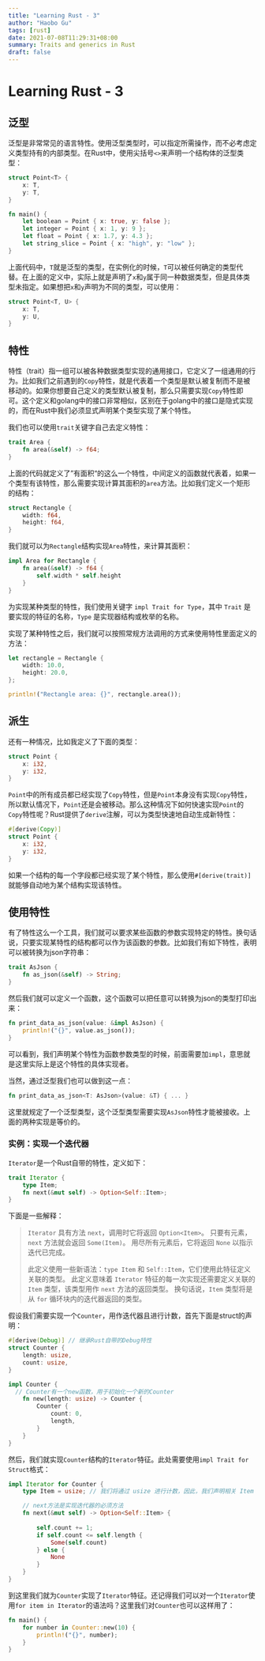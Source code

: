```yaml
---
title: "Learning Rust - 3"
author: "Haobo Gu"
tags: [rust]
date: 2021-07-08T11:29:31+08:00
summary: Traits and generics in Rust
draft: false
---
```


# Learning Rust - 3

## 泛型

泛型是非常常见的语言特性。使用泛型类型时，可以指定所需操作，而不必考虑定义类型持有的内部类型。在Rust中，使用尖括号`<>`来声明一个结构体的泛型类型：

```rust
struct Point<T> {
    x: T,
    y: T,
}

fn main() {
    let boolean = Point { x: true, y: false };
    let integer = Point { x: 1, y: 9 };
    let float = Point { x: 1.7, y: 4.3 };
    let string_slice = Point { x: "high", y: "low" };
}
```

上面代码中，`T`就是泛型的类型，在实例化的时候，`T`可以被任何确定的类型代替。在上面的定义中，实际上就是声明了`x`和`y`属于同一种数据类型，但是具体类型未指定。如果想把`x`和`y`声明为不同的类型，可以使用：

```rust
struct Point<T, U> {
    x: T,
    y: U,
}
```

## 特性

特性（trait）指一组可以被各种数据类型实现的通用接口，它定义了一组通用的行为。比如我们之前遇到的`Copy`特性，就是代表着一个类型是默认被复制而不是被移动的。如果你想要自己定义的类型默认被复制，那么只需要实现`Copy`特性即可。这个定义和golang中的接口非常相似，区别在于golang中的接口是隐式实现的，而在Rust中我们必须显式声明某个类型实现了某个特性。

我们也可以使用`trait`关键字自己去定义特性：

```rust
trait Area {
    fn area(&self) -> f64;
}
```

上面的代码就定义了”有面积“的这么一个特性，中间定义的函数就代表着，如果一个类型有该特性，那么需要实现计算其面积的`area`方法。比如我们定义一个矩形的结构：

```rust
struct Rectangle {
    width: f64,
    height: f64,
}
```

我们就可以为`Rectangle`结构实现`Area`特性，来计算其面积：

```rust
impl Area for Rectangle {
    fn area(&self) -> f64 {
        self.width * self.height
    }
}
```

为实现某种类型的特性，我们使用关键字 `impl Trait for Type`，其中 `Trait` 是要实现的特征的名称，`Type` 是实现器结构或枚举的名称。

实现了某种特性之后，我们就可以按照常规方法调用的方式来使用特性里面定义的方法：

```rust
let rectangle = Rectangle {
    width: 10.0,
    height: 20.0,
};

println!("Rectangle area: {}", rectangle.area());
```

## 派生

还有一种情况，比如我定义了下面的类型：

```rust
struct Point {
    x: i32,
    y: i32,
}
```

`Point`中的所有成员都已经实现了`Copy`特性，但是`Point`本身没有实现`Copy`特性，所以默认情况下，`Point`还是会被移动。那么这种情况下如何快速实现`Point`的`Copy`特性呢？Rust提供了`derive`注解，可以为类型快速地自动生成新特性：

```rust
#[derive(Copy)]
struct Point {
    x: i32,
    y: i32,
}
```

如果一个结构的每一个字段都已经实现了某个特性，那么使用`#[derive(trait)]`就能够自动地为某个结构实现该特性。

## 使用特性

有了特性这么一个工具，我们就可以要求某些函数的参数实现特定的特性。换句话说，只要实现某特性的结构都可以作为该函数的参数。比如我们有如下特性，表明可以被转换为json字符串：

```rust
trait AsJson {
    fn as_json(&self) -> String;
}
```

然后我们就可以定义一个函数，这个函数可以把任意可以转换为json的类型打印出来：

```rust
fn print_data_as_json(value: &impl AsJson) {
    println!("{}", value.as_json());
}
```

可以看到，我们声明某个特性为函数参数类型的时候，前面需要加`impl`，意思就是这里实际上是这个特性的具体实现者。

当然，通过泛型我们也可以做到这一点：

```rust
fn print_data_as_json<T: AsJson>(value: &T) { ... }
```

这里就规定了一个泛型类型，这个泛型类型需要实现`AsJson`特性才能被接收。上面的两种实现是等价的。

### 实例：实现一个迭代器

`Iterator`是一个Rust自带的特性，定义如下：

```rust
trait Iterator {
    type Item;
    fn next(&mut self) -> Option<Self::Item>;
}
```

下面是一些解释：

> `Iterator` 具有方法 `next`，调用时它将返回 `Option<Item>`。 只要有元素，`next` 方法就会返回 `Some(Item)`。 用尽所有元素后，它将返回 `None` 以指示迭代已完成。
>
> 此定义使用一些新语法：`type Item` 和 `Self::Item`，它们使用此特征定义关联的类型。 此定义意味着 `Iterator` 特征的每一次实现还需要定义关联的 `Item` 类型，该类型用作 `next` 方法的返回类型。 换句话说，`Item` 类型将是从 `for` 循环块内的迭代器返回的类型。

假设我们需要实现一个`Counter`，用作迭代器且进行计数，首先下面是struct的声明：

```rust
#[derive(Debug)] // 继承Rust自带的Debug特性
struct Counter {
    length: usize,
    count: usize,
}

impl Counter {
  // Counter有一个new函数，用于初始化一个新的Counter
    fn new(length: usize) -> Counter {
        Counter {
            count: 0,
            length,
        }
    }
}
```

然后，我们就实现`Counter`结构的`Iterator`特征。此处需要使用`impl Trait for Struct`格式：

```rust
impl Iterator for Counter {
    type Item = usize; // 我们将通过 usize 进行计数，因此，我们声明相关 Item 类型应为该类型。

    // next方法是实现迭代器的必须方法
    fn next(&mut self) -> Option<Self::Item> {
    
        self.count += 1;
        if self.count <= self.length {
            Some(self.count)
        } else {
            None
        }
    }
}
```

到这里我们就为`Counter`实现了`Iterator`特征。还记得我们可以对一个`Iterator`使用`for item in Iterator`的语法吗？这里我们对`Counter`也可以这样用了：

```rust
fn main() {
    for number in Counter::new(10) {
        println!("{}", number);
    }
}
```



